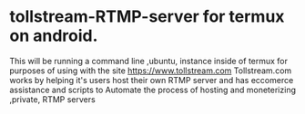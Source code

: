 # tollstream-RTMP-server for termux on android. 
This will be running a command line ,ubuntu, instance
inside of termux for purposes of using with the site
https://www.tollstream.com
Tollstream.com works by helping it's users host their own
RTMP server and has eccomerce assistance and scripts to 
Automate the process of hosting and moneterizing ,private, 
RTMP servers
